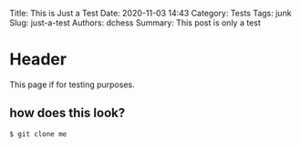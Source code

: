 Title: This is Just a Test
Date: 2020-11-03 14:43
Category: Tests
Tags: junk
Slug: just-a-test
Authors: dchess
Summary: This post is only a test

# Header

This page if for testing purposes.

## how does this look?

```
$ git clone me
```
